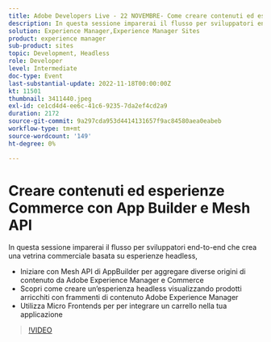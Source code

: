```yaml
---
title: Adobe Developers Live - 22 NOVEMBRE- Come creare contenuti ed esperienze commerciali utilizzando App Builder e Mesh API
description: In questa sessione imparerai il flusso per sviluppatori end-to-end che crea una vetrina commerciale headless basata su esperienze, a partire da Mesh API di AppBuilder per aggregare diverse origini di contenuto da Adobe Experience Manager e Commerce Scopri come creare un’esperienza headless visualizzando prodotti arricchiti con frammenti di contenuto di Adobe Experience Manager Utilizza Micro Frontends per integrare un carrello nella tua applicazione
solution: Experience Manager,Experience Manager Sites
product: experience manager
sub-product: sites
topic: Development, Headless
role: Developer
level: Intermediate
doc-type: Event
last-substantial-update: 2022-11-18T00:00:00Z
kt: 11501
thumbnail: 3411440.jpeg
exl-id: ce1cd4d4-ee6c-41c6-9235-7da2ef4cd2a9
duration: 2172
source-git-commit: 9a297cda953d4414131657f9ac84580aea0eabeb
workflow-type: tm+mt
source-wordcount: '149'
ht-degree: 0%

---
```


# Creare contenuti ed esperienze Commerce con App Builder e Mesh API

In questa sessione imparerai il flusso per sviluppatori end-to-end che crea una vetrina commerciale basata su esperienze headless,

* Iniziare con Mesh API di AppBuilder per aggregare diverse origini di contenuto da Adobe Experience Manager e Commerce
* Scopri come creare un’esperienza headless visualizzando prodotti arricchiti con frammenti di contenuto Adobe Experience Manager
* Utilizza Micro Frontends per per integrare un carrello nella tua applicazione

>[!VIDEO](https://video.tv.adobe.com/v/3411440/?quality=12&learn=on)
